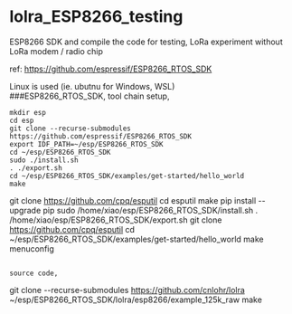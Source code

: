 # lolra_ESP8266_testing
ESP8266 SDK and compile the code for testing, LoRa experiment without LoRa modem / radio chip

ref: https://github.com/espressif/ESP8266_RTOS_SDK

Linux is used (ie. ubutnu for Windows, WSL)  
###ESP8266_RTOS_SDK, tool chain setup,
```
mkdir esp
cd esp
git clone --recurse-submodules https://github.com/espressif/ESP8266_RTOS_SDK
export IDF_PATH=~/esp/ESP8266_RTOS_SDK
cd ~/esp/ESP8266_RTOS_SDK
sudo ./install.sh
. ./export.sh
cd ~/esp/ESP8266_RTOS_SDK/examples/get-started/hello_world
make
```

git clone https://github.com/cpq/esputil
cd esputil
make
pip install --upgrade pip
sudo /home/xiao/esp/ESP8266_RTOS_SDK/install.sh
. /home/xiao/esp/ESP8266_RTOS_SDK/export.sh
git clone https://github.com/cpq/esputil
cd ~/esp/ESP8266_RTOS_SDK/examples/get-started/hello_world
make menuconfig


```

source code,
```
git clone --recurse-submodules https://github.com/cnlohr/lolra
~/esp/ESP8266_RTOS_SDK/lolra/esp8266/example_125k_raw
make

```

